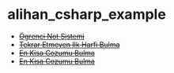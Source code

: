 # alihan_csharp_example

* <del>[Ögrenci Not Sistemi](StudentNoteSystem)</del>
* <del>[Tekrar Etmeyen Ilk Harfi Bulma](DontRepeatLetter)</del>
* <del>[En Kisa Cozumu Bulma](FindShortestSolution)</del>
* <del>[En Kisa Cozumu Bulma](FindShortestSolution)</del>
